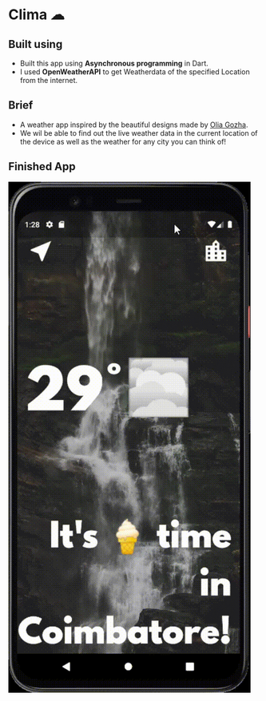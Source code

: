 # Clima ☁

## Built using

* Built this app using **Asynchronous programming** in Dart. 
* I used **OpenWeatherAPI** to get Weatherdata of the specified Location from the internet.


## Brief

* A weather app inspired by the beautiful designs made by [Olia Gozha](https://dribbble.com/shots/4663154-). 
* We wil be  able to find out the live weather data in the current location of the device as well as the weather for any city you can think of!

## Finished App
![Finished App](https://github.com/MithunVinayak/Clima/blob/master/Clima.gif)
